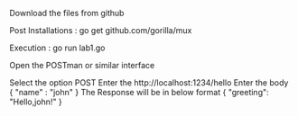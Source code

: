 Download the files from github

Post Installations :
go get github.com/gorilla/mux

Execution :
go run lab1.go

Open the POSTman or similar interface

Select the option POST
Enter the http://localhost:1234/hello
Enter the body 
{
    "name"  : "john"
}
The Response will be in below format
{
  "greeting": "Hello,john!"
}
